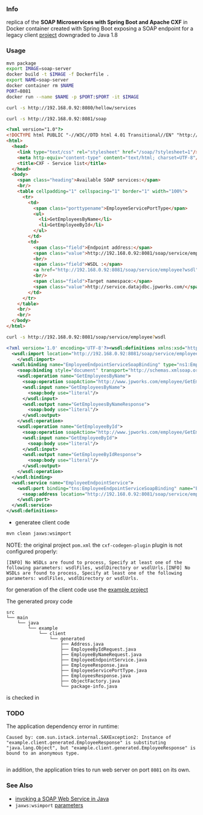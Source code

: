 ### Info 

replica of the 
__SOAP Microservices with Spring Boot and Apache CXF__ in Docker container created with Spring Boot exposing a SOAP endpoint for a legacy client 
[project](https://github.com/jpontdia/ws-employee-soapcxf) downgraded to Java 1.8

### Usage

```sh
mvn package
export IMAGE=soap-server
docker build -t $IMAGE -f Dockerfile .
export NAME=soap-server
docker container rm $NAME
PORT=8081
docker run --name $NAME -p $PORT:$PORT -it $IMAGE
```
```sh
curl -s http://192.168.0.92:8080/hellow/services
```

```sh
curl -s http://192.168.0.92:8081/soap
```
```HTML
<?xml version="1.0"?>
<!DOCTYPE html PUBLIC "-//W3C//DTD html 4.01 Transitional//EN" "http://www.w3.org/TR/html4/loose.dtd">
<html>
  <head>
    <link type="text/css" rel="stylesheet" href="/soap/?stylesheet=1"/>
    <meta http-equiv="content-type" content="text/html; charset=UTF-8"/>
    <title>CXF - Service list</title>
  </head>
  <body>
    <span class="heading">Available SOAP services:</span>
    <br/>
    <table cellpadding="1" cellspacing="1" border="1" width="100%">
      <tr>
        <td>
          <span class="porttypename">EmployeeServicePortType</span>
          <ul>
            <li>GetEmployeesByName</li>
            <li>GetEmployeeById</li>
          </ul>
        </td>
        <td>
          <span class="field">Endpoint address:</span>
          <span class="value">http://192.168.0.92:8081/soap/service/employee</span>
          <br/>
          <span class="field">WSDL :</span>
          <a href="http://192.168.0.92:8081/soap/service/employee?wsdl">{http://service.datajdbc.jpworks.com/}EmployeeEndpointService</a>
          <br/>
          <span class="field">Target namespace:</span>
          <span class="value">http://service.datajdbc.jpworks.com/</span>
        </td>
      </tr>
    </table>
    <br/>
    <br/>
  </body>
</html>

```
```sh
curl -s http://192.168.0.92:8081/soap/service/employee?wsdl
```

```xml
<?xml version='1.0' encoding='UTF-8'?><wsdl:definitions xmlns:xsd="http://www.w3.org/2001/XMLSchema" xmlns:wsdl="http://schemas.xmlsoap.org/wsdl/" xmlns:tns="http://service.datajdbc.jpworks.com/" xmlns:soap="http://schemas.xmlsoap.org/wsdl/soap/" xmlns:ns2="http://schemas.xmlsoap.org/soap/http" xmlns:ns1="http://www.jpworks.com/employee" name="EmployeeEndpointService" targetNamespace="http://service.datajdbc.jpworks.com/">
  <wsdl:import location="http://192.168.0.92:8081/soap/service/employee?wsdl=EmployeeServicePortType.wsdl" namespace="http://www.jpworks.com/employee">
    </wsdl:import>
  <wsdl:binding name="EmployeeEndpointServiceSoapBinding" type="ns1:EmployeeServicePortType">
    <soap:binding style="document" transport="http://schemas.xmlsoap.org/soap/http"/>
    <wsdl:operation name="GetEmployeesByName">
      <soap:operation soapAction="http://www.jpworks.com/employee/GetEmployeesByName" style="document"/>
      <wsdl:input name="GetEmployeesByName">
        <soap:body use="literal"/>
      </wsdl:input>
      <wsdl:output name="GetEmployeesByNameResponse">
        <soap:body use="literal"/>
      </wsdl:output>
    </wsdl:operation>
    <wsdl:operation name="GetEmployeeById">
      <soap:operation soapAction="http://www.jpworks.com/employee/GetEmployeeById" style="document"/>
      <wsdl:input name="GetEmployeeById">
        <soap:body use="literal"/>
      </wsdl:input>
      <wsdl:output name="GetEmployeeByIdResponse">
        <soap:body use="literal"/>
      </wsdl:output>
    </wsdl:operation>
  </wsdl:binding>
  <wsdl:service name="EmployeeEndpointService">
    <wsdl:port binding="tns:EmployeeEndpointServiceSoapBinding" name="EmployeeEndpointPort">
      <soap:address location="http://192.168.0.92:8081/soap/service/employee"/>
    </wsdl:port>
  </wsdl:service>
</wsdl:definitions>

```
* generatee client code


```sh
mvn clean jaxws:wsimport
```

NOTE: the original project `pom.xml` the `cxf-codegen-plugin` plugin is not configured properly:

```text
[INFO] No WSDLs are found to process, Specify at least one of the following parameters: wsdlFiles, wsdlDirectory or wsdlUrls.[INFO] No WSDLs are found to process, Specify at least one of the following parameters: wsdlFiles, wsdlDirectory or wsdlUrls.
```

for generation of the client code use the [example project](https://github.com/eugenp/tutorials/tree/master/web-modules/jee-7)

The generated proxy code 

```text
src
└── main
    └── java
        └── example
            └── client
                └── generated
                    ├── Address.java
                    ├── EmployeeByIdRequest.java
                    ├── EmployeeByNameRequest.java
                    ├── EmployeeEndpointService.java
                    ├── EmployeeResponse.java
                    ├── EmployeeServicePortType.java
                    ├── EmployeesResponse.java
                    ├── ObjectFactory.java
                    └── package-info.java

```

is checked in

### TODO
The application dependency error in runtime:
```text
Caused by: com.sun.istack.internal.SAXException2: Instance of "example.client.generated.EmployeeResponse" is substituting "java.lang.Object", but "example.client.generated.EmployeeResponse" is bound to an anonymous type.


```
in addition, the application tries to run web server on port `8081` on its own.


### See Also

  * [invoking a SOAP Web Service in Java](https://www.baeldung.com/java-soap-web-service)
  * `jaxws:wsimport` [parameters](https://www.mojohaus.org/jaxws-maven-plugin/wsimport-mojo.html)
